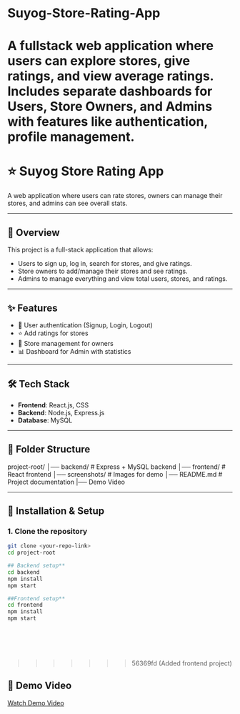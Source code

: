 

# Suyog-Store-Rating-App

# A fullstack web application where users can explore stores, give ratings, and view average ratings. Includes separate dashboards for Users, Store Owners, and Admins with features like authentication, profile management.

# ⭐ Suyog Store Rating App

A web application where users can rate stores, owners can manage their stores, and admins can see overall stats.

---

## 📖 Overview

This project is a full-stack application that allows:

- Users to sign up, log in, search for stores, and give ratings.
- Store owners to add/manage their stores and see ratings.
- Admins to manage everything and view total users, stores, and ratings.

---

## ✨ Features

- 🔑 User authentication (Signup, Login, Logout)
- ⭐ Add ratings for stores
- 🛒 Store management for owners
- 📊 Dashboard for Admin with statistics

---

## 🛠 Tech Stack

- **Frontend**: React.js, CSS
- **Backend**: Node.js, Express.js
- **Database**: MySQL

---

## 📂 Folder Structure

project-root/
│── backend/ # Express + MySQL backend
│── frontend/ # React frontend
│── screenshots/ # Images for demo
│── README.md # Project documentation
|── Demo Video

---

## 🚀 Installation & Setup

### 1. Clone the repository

```bash
git clone <your-repo-link>
cd project-root

## Backend setup**
cd backend
npm install
npm start

##Frontend setup**
cd frontend
npm install
npm start







```

> > > > > > > 56369fd (Added frontend project)

## 🚀 Demo Video

[Watch Demo Video](https://drive.google.com/file/d/12vaWURiYaT1pBi89KU3XAnxmK5iE7W7n/view?usp=sharing)
